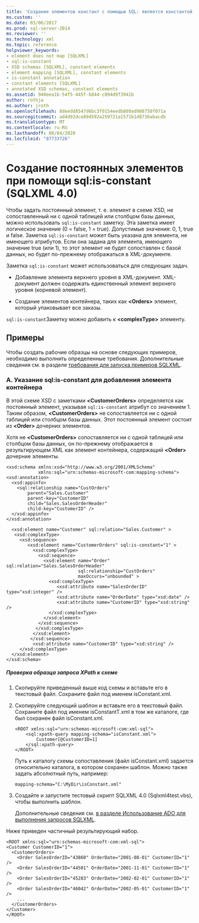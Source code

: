 ```yaml
---
title: 'Создание элементов констант с помощью SQL: является константой (SQLXML 4,0) | Документация Майкрософт'
ms.custom: ''
ms.date: 03/06/2017
ms.prod: sql-server-2014
ms.reviewer: ''
ms.technology: xml
ms.topic: reference
helpviewer_keywords:
- element does not map [SQLXML]
- sql:is-constant
- XSD schemas [SQLXML], constant elements
- element mapping [SQLXML], constant elements
- is-constant annotation
- constant elements [SQLXML]
- annotated XSD schemas, constant elements
ms.assetid: 940eea1b-54f5-445f-b844-c894d9f3941b
author: rothja
ms.author: jroth
ms.openlocfilehash: 8deedd8547d6bc3f0154eedb889ad908750f071a
ms.sourcegitcommit: ad4d92dce894592a259721a1571b1d8736abacdb
ms.translationtype: MT
ms.contentlocale: ru-RU
ms.lasthandoff: 08/04/2020
ms.locfileid: "87733726"
---
```

# <a name="creating-constant-elements-using-sqlis-constant-sqlxml-40"></a>Создание постоянных элементов при помощи sql:is-constant (SQLXML 4.0)
  Чтобы задать постоянный элемент, т. е. элемент в схеме XSD, не сопоставленный ни с одной таблицей или столбцом базы данных, можно использовать `sql:is-constant` заметку. Эта заметка имеет логическое значение (0 = false, 1 = true). Допустимые значения: 0, 1, true и false. Заметка `sql:is-constant` может быть указана для элемента, не имеющего атрибутов. Если она задана для элемента, имеющего значение true (или 1), то этот элемент не будет сопоставлен с базой данных, но будет по-прежнему отображаться в XML-документе.  
  
 Заметка `sql:is-constant` может использоваться для следующих задач.  
  
-   Добавление элемента верхнего уровня в XML-документ. XML-документ должен содержать единственный элемент верхнего уровня (корневой элемент).  
  
-   Создание элементов контейнера, таких как **\<Orders>** элемент, который упаковывает все заказы.  
  
 `sql:is-constant`Заметку можно добавить к **\<complexType>** элементу.  
  
## <a name="examples"></a>Примеры  
 Чтобы создать рабочие образцы на основе следующих примеров, необходимо выполнить определенные требования. Дополнительные сведения см. в разделе [требования для запуска примеров SQLXML](../sqlxml/requirements-for-running-sqlxml-examples.md).  
  
### <a name="a-specifying-sqlis-constant-to-add-a-container-element"></a>A. Указание sql:is-constant для добавления элемента контейнера  
 В этой схеме XSD с заметками **\<CustomerOrders>** определяется как постоянный элемент, указывая `sql:is-constant` атрибут со значением 1. Таким образом, **\<CustomerOrders>** не сопоставляется ни с одной таблицей или столбцом базы данных. Этот постоянный элемент состоит из **\<Order>** дочерних элементов.  
  
 Хотя не **\<CustomerOrders>** сопоставляется ни с одной таблицей или столбцом базы данных, он по-прежнему отображается в результирующем XML как элемент контейнера, содержащий **\<Order>** дочерние элементы.  
  
```  
<xsd:schema xmlns:xsd="http://www.w3.org/2001/XMLSchema"  
            xmlns:sql="urn:schemas-microsoft-com:mapping-schema">  
<xsd:annotation>  
  <xsd:appinfo>  
    <sql:relationship name="CustOrders"  
        parent="Sales.Customer"  
        parent-key="CustomerID"  
        child="Sales.SalesOrderHeader"  
        child-key="CustomerID" />  
  </xsd:appinfo>  
</xsd:annotation>  
  
  <xsd:element name="Customer" sql:relation="Sales.Customer" >  
   <xsd:complexType>  
     <xsd:sequence>  
        <xsd:element name="CustomerOrders" sql:is-constant="1" >  
          <xsd:complexType>  
            <xsd:sequence>  
              <xsd:element name="Order" sql:relation="Sales.SalesOrderHeader"  
                           sql:relationship="CustOrders"   
                           maxOccurs="unbounded" >  
                <xsd:complexType>  
                   <xsd:attribute name="SalesOrderID" type="xsd:integer" />  
                   <xsd:attribute name="OrderDate" type="xsd:date" />  
                   <xsd:attribute name="CustomerID" type="xsd:string" />  
                </xsd:complexType>  
              </xsd:element>  
            </xsd:sequence>  
           </xsd:complexType>  
          </xsd:element>  
         </xsd:sequence>  
          <xsd:attribute name="CustomerID" type="xsd:string" />  
     </xsd:complexType>  
  </xsd:element>  
</xsd:schema>  
```  
  
##### <a name="to-test-a-sample-xpath-query-against-the-schema"></a>Проверка образца запроса XPath к схеме  
  
1.  Скопируйте приведенный выше код схемы и вставьте его в текстовый файл. Сохраните файл под именем isConstant.xml.  
  
2.  Скопируйте следующий шаблон и вставьте его в текстовый файл. Сохраните файл под именем isConstantT.xml в том же каталоге, где был сохранен файл isConstant.xml.  
  
    ```  
    <ROOT xmlns:sql="urn:schemas-microsoft-com:xml-sql">  
        <sql:xpath-query mapping-schema="isConstant.xml">  
            Customer[@CustomerID=1]  
        </sql:xpath-query>  
    </ROOT>  
    ```  
  
     Путь к каталогу схемы сопоставления (файл isConstant.xml) задается относительно каталога, в котором сохранен шаблон. Можно также задать абсолютный путь, например:  
  
    ```  
    mapping-schema="C:\MyDir\isConstant.xml"  
    ```  
  
3.  Создайте и запустите тестовый скрипт SQLXML 4.0 (Sqlxml4test.vbs), чтобы выполнить шаблон.  
  
     Дополнительные сведения см. [в разделе Использование ADO для выполнения запросов SQLXML](../sqlxml/using-ado-to-execute-sqlxml-4-0-queries.md).  
  
 Ниже приведен частичный результирующий набор.  
  
```  
<ROOT xmlns:sql="urn:schemas-microsoft-com:xml-sql">   
<Customer CustomerID="1">   
  <CustomerOrders>   
    <Order SalesOrderID="43860" OrderDate="2001-08-01" CustomerID="1" />   
    <Order SalesOrderID="44501" OrderDate="2001-11-01" CustomerID="1" />   
    <Order SalesOrderID="45283" OrderDate="2002-02-01" CustomerID="1" />   
    <Order SalesOrderID="46042" OrderDate="2002-05-01" CustomerID="1" />   
    ...  
  </CustomerOrders>   
</Customer>   
</ROOT>  
```  
  
  
